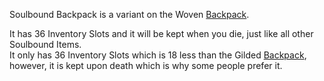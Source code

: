 Soulbound Backpack is a variant on the Woven [Backpack](https://github.com/Slimefun/Slimefun4/wiki/Backpacks).

It has 36 Inventory Slots and it will be kept when you die, just like all other Soulbound Items.  
It only has 36 Inventory Slots which is 18 less than the Gilded [Backpack](https://github.com/Slimefun/Slimefun4/wiki/Backpacks), however, it is kept upon death which is why some people prefer it.